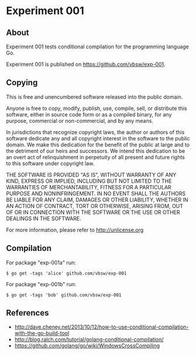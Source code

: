 # Experiment 001

## About
Experiment 001 tests conditional compilation for the programming language Go.

Experiment 001 is published on <https://github.com/vbsw/exp-001>.

## Copying
This is free and unencumbered software released into the public domain.

Anyone is free to copy, modify, publish, use, compile, sell, or
distribute this software, either in source code form or as a compiled
binary, for any purpose, commercial or non-commercial, and by any
means.

In jurisdictions that recognize copyright laws, the author or authors
of this software dedicate any and all copyright interest in the
software to the public domain. We make this dedication for the benefit
of the public at large and to the detriment of our heirs and
successors. We intend this dedication to be an overt act of
relinquishment in perpetuity of all present and future rights to this
software under copyright law.

THE SOFTWARE IS PROVIDED "AS IS", WITHOUT WARRANTY OF ANY KIND,
EXPRESS OR IMPLIED, INCLUDING BUT NOT LIMITED TO THE WARRANTIES OF
MERCHANTABILITY, FITNESS FOR A PARTICULAR PURPOSE AND NONINFRINGEMENT.
IN NO EVENT SHALL THE AUTHORS BE LIABLE FOR ANY CLAIM, DAMAGES OR
OTHER LIABILITY, WHETHER IN AN ACTION OF CONTRACT, TORT OR OTHERWISE,
ARISING FROM, OUT OF OR IN CONNECTION WITH THE SOFTWARE OR THE USE OR
OTHER DEALINGS IN THE SOFTWARE.

For more information, please refer to <http://unlicense.org>

## Compilation
For package "exp-001a" run:

	$ go get -tags 'alice' github.com/vbsw/exp-001

For package "exp-001b" run:

	$ go get -tags 'bob' github.com/vbsw/exp-001

## References
- <http://dave.cheney.net/2013/10/12/how-to-use-conditional-compilation-with-the-go-build-tool>
- <http://blog.ralch.com/tutorial/golang-conditional-compilation/>
- <https://github.com/golang/go/wiki/WindowsCrossCompiling>
